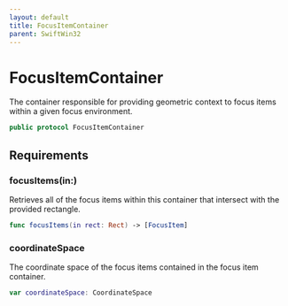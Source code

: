 ```yaml
---
layout: default
title: FocusItemContainer
parent: SwiftWin32
---
```

# FocusItemContainer

The container responsible for providing geometric context to focus items
within a given focus environment.

``` swift
public protocol FocusItemContainer 
```

## Requirements

### focusItems(in:​)

Retrieves all of the focus items within this container that intersect with
the provided rectangle.

``` swift
func focusItems(in rect: Rect) -> [FocusItem]
```

### coordinateSpace

The coordinate space of the focus items contained in the focus item
container.

``` swift
var coordinateSpace: CoordinateSpace 
```
